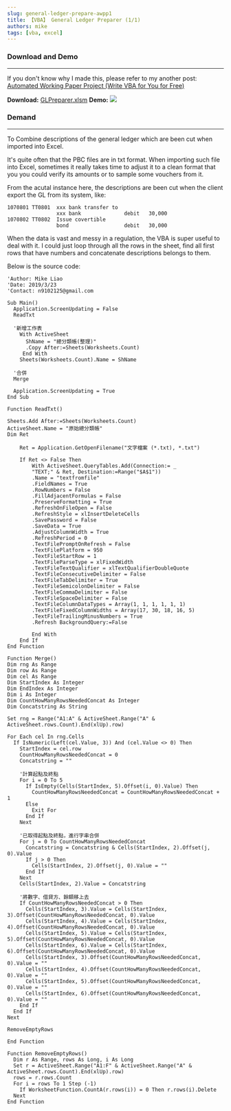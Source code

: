 ```yaml
---
slug: general-ledger-prepare-awpp1
title: 【VBA】 General Ledger Preparer (1/1)
authors: mike
tags: [vba, excel]
---
```


### Download and Demo 
---
If you don't know why I made this, please refer to my another post: [Automated Working Paper Project (Write VBA for You for Free)](automated-working-paper-project)

<!--truncate-->

**Download:**  [GLPreparer.xlsm](https://goo.gl/NKNWKf)
**Demo:** ![](https://imgur.com/83fB2Qo.gif)

### Demand 
---
 To Combine descriptions of the general ledger which are been cut when imported into Excel.

It's quite often that the PBC files are in txt format. When importing such file into Excel, sometimes it really takes time to adjust it to a clean format that you you could verify its amounts or to sample some vouchers from it.

From the acutal instance here, the descriptions are been cut when the client export the GL from its system, like:
```
1070801 TT0801  xxx bank transfer to
                xxx bank              debit   30,000
1070802 TT0802  Issue covertible
                bond                  debit   30,000
```

When the data is vast and messy in a regulation, the VBA is super useful to deal with it. I could just loop through all the rows in the sheet, find all first rows that have numbers and concatenate descriptions belongs to them.

Below is the source code:

```
'Author: Mike Liao
'Date: 2019/3/23
'Contact: n9102125@gmail.com

Sub Main()
  Application.ScreenUpdating = False
  ReadTxt
  
  '新增工作表
    With ActiveSheet
      ShName = "總分類帳(整理)"
      .Copy After:=Sheets(Worksheets.Count)
     End With
    Sheets(Worksheets.Count).Name = ShName

  '合併
  Merge
  
  Application.ScreenUpdating = True
End Sub

Function ReadTxt()

Sheets.Add After:=Sheets(Worksheets.Count)
ActiveSheet.Name = "原始總分類帳"
Dim Ret
    
    Ret = Application.GetOpenFilename("文字檔案 (*.txt), *.txt")

    If Ret <> False Then
        With ActiveSheet.QueryTables.Add(Connection:= _
        "TEXT;" & Ret, Destination:=Range("$A$1"))
        .Name = "textfromfile"
        .FieldNames = True
        .RowNumbers = False
        .FillAdjacentFormulas = False
        .PreserveFormatting = True
        .RefreshOnFileOpen = False
        .RefreshStyle = xlInsertDeleteCells
        .SavePassword = False
        .SaveData = True
        .AdjustColumnWidth = True
        .RefreshPeriod = 0
        .TextFilePromptOnRefresh = False
        .TextFilePlatform = 950
        .TextFileStartRow = 1
        .TextFileParseType = xlFixedWidth
        .TextFileTextQualifier = xlTextQualifierDoubleQuote
        .TextFileConsecutiveDelimiter = False
        .TextFileTabDelimiter = True
        .TextFileSemicolonDelimiter = False
        .TextFileCommaDelimiter = False
        .TextFileSpaceDelimiter = False
        .TextFileColumnDataTypes = Array(1, 1, 1, 1, 1, 1)
        .TextFileFixedColumnWidths = Array(17, 30, 18, 16, 5)
        .TextFileTrailingMinusNumbers = True
        .Refresh BackgroundQuery:=False

        End With
    End If
End Function

Function Merge()
Dim rng As Range
Dim row As Range
Dim cel As Range
Dim StartIndex As Integer
Dim EndIndex As Integer
Dim i As Integer
Dim CountHowManyRowsNeededConcat As Integer
Dim Concatstring As String

Set rng = Range("A1:A" & ActiveSheet.Range("A" & ActiveSheet.rows.Count).End(xlUp).row)

For Each cel In rng.Cells
  If IsNumeric(Left(cel.Value, 3)) And (cel.Value <> 0) Then
    StartIndex = cel.row
    CountHowManyRowsNeededConcat = 0
    Concatstring = ""
    
    '計算起點及終點
    For i = 0 To 5
      If IsEmpty(Cells(StartIndex, 5).Offset(i, 0).Value) Then
        CountHowManyRowsNeededConcat = CountHowManyRowsNeededConcat + 1
      Else
        Exit For
      End If
    Next
    
    '已取得起點及終點，進行字串合併
    For j = 0 To CountHowManyRowsNeededConcat
      Concatstring = Concatstring & Cells(StartIndex, 2).Offset(j, 0).Value
      If j > 0 Then
        Cells(StartIndex, 2).Offset(j, 0).Value = ""
      End If
    Next
    Cells(StartIndex, 2).Value = Concatstring
    
    '將數字、借貸方、餘額移上去
    If CountHowManyRowsNeededConcat > 0 Then
      Cells(StartIndex, 3).Value = Cells(StartIndex, 3).Offset(CountHowManyRowsNeededConcat, 0).Value
      Cells(StartIndex, 4).Value = Cells(StartIndex, 4).Offset(CountHowManyRowsNeededConcat, 0).Value
      Cells(StartIndex, 5).Value = Cells(StartIndex, 5).Offset(CountHowManyRowsNeededConcat, 0).Value
      Cells(StartIndex, 6).Value = Cells(StartIndex, 6).Offset(CountHowManyRowsNeededConcat, 0).Value
      Cells(StartIndex, 3).Offset(CountHowManyRowsNeededConcat, 0).Value = ""
      Cells(StartIndex, 4).Offset(CountHowManyRowsNeededConcat, 0).Value = ""
      Cells(StartIndex, 5).Offset(CountHowManyRowsNeededConcat, 0).Value = ""
      Cells(StartIndex, 6).Offset(CountHowManyRowsNeededConcat, 0).Value = ""
    End If
  End If
Next

RemoveEmptyRows

End Function

Function RemoveEmptyRows()
  Dim r As Range, rows As Long, i As Long
  Set r = ActiveSheet.Range("A1:F" & ActiveSheet.Range("A" & ActiveSheet.rows.Count).End(xlUp).row)
  rows = r.rows.Count
  For i = rows To 1 Step (-1)
    If WorksheetFunction.CountA(r.rows(i)) = 0 Then r.rows(i).Delete
  Next
End Function
```